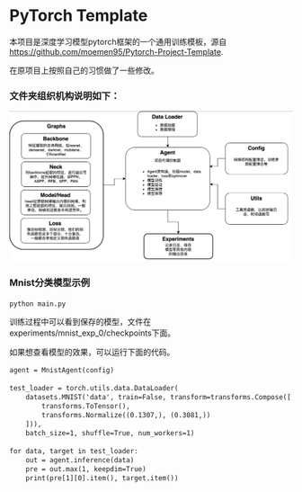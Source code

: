 # PyTorch Template

本项目是深度学习模型pytorch框架的一个通用训练模板，源自 https://github.com/moemen95/Pytorch-Project-Template.

在原项目上按照自己的习惯做了一些修改。

### 文件夹组织机构说明如下：

![](data/assets/diagram.png)



### Mnist分类模型示例

`
python main.py
`

训练过程中可以看到保存的模型，文件在experiments/mnist_exp_0/checkpoints下面。

如果想查看模型的效果，可以运行下面的代码。

    agent = MnistAgent(config)

    test_loader = torch.utils.data.DataLoader(
        datasets.MNIST('data', train=False, transform=transforms.Compose([
            transforms.ToTensor(),
            transforms.Normalize((0.1307,), (0.3081,))
        ])),
        batch_size=1, shuffle=True, num_workers=1)

    for data, target in test_loader:
        out = agent.inference(data)
        pre = out.max(1, keepdim=True)
        print(pre[1][0].item(), target.item())




